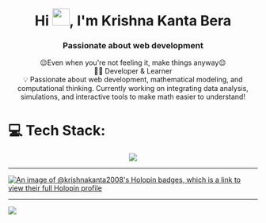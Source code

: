 <h1 align="center">Hi <img src="https://media.giphy.com/media/hvRJCLFzcasrR4ia7z/giphy.gif" width="35">, I'm Krishna Kanta Bera</h1>
<h3 align="center">Passionate about web development</h3>
<p align="center">
😌Even when you're not feeling it, make things anyway😌<br>
👨‍💻 Developer & Learner <br>
💡 Passionate about web development, mathematical modeling, and computational thinking. Currently working on integrating data analysis, simulations, and interactive tools to make math easier to understand!<br>
</p>

# 💻 Tech Stack:

<p align="center">
<a href="https://skillicons.dev">
    <img src="https://skillicons.dev/icons?i=html,css,react,vite,py,vscode,wordpress,threejs,django,flask,nextjs,nodejs,ts,js,express,fastapi,anaconda,mongodb,mysql,sqlite,git,docker,aws,github,npm" />
</a>
</p>

---

[![An image of @krishnakanta2008's Holopin badges, which is a link to view their full Holopin profile](https://holopin.me/krishnakanta2008)](https://holopin.io/@krishnakanta2008)

---
![](https://komarev.com/ghpvc/?username=krishnaKanta2008&label=PROFILE+VIEWS)
